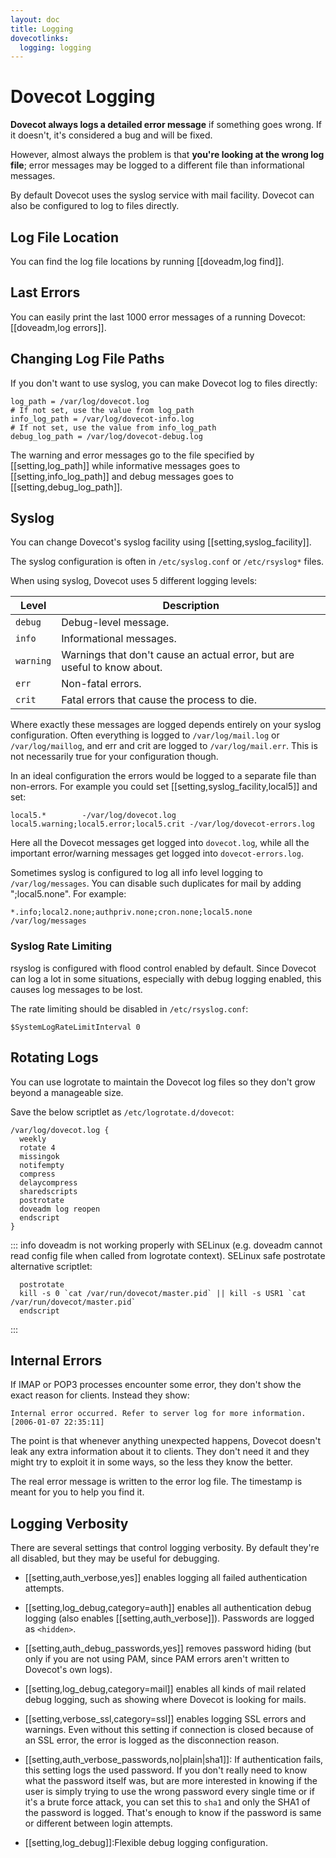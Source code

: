 ```yaml
---
layout: doc
title: Logging
dovecotlinks:
  logging: logging
---
```


# Dovecot Logging

**Dovecot always logs a detailed error message** if something goes wrong. If
it doesn't, it's considered a bug and will be fixed.

However, almost always the problem is that **you're looking at the wrong
log file**; error messages may be logged to a different file than
informational messages.

By default Dovecot uses the syslog service with mail facility. Dovecot can
also be configured to log to files directly.

## Log File Location

You can find the log file locations by running [[doveadm,log find]].

## Last Errors

You can easily print the last 1000 error messages of a running Dovecot:
[[doveadm,log errors]].

## Changing Log File Paths

If you don't want to use syslog, you can make Dovecot log to files directly:

```[dovecot.conf]
log_path = /var/log/dovecot.log
# If not set, use the value from log_path
info_log_path = /var/log/dovecot-info.log
# If not set, use the value from info_log_path
debug_log_path = /var/log/dovecot-debug.log
```

The warning and error messages go to the file specified by [[setting,log_path]]
while informative messages goes to [[setting,info_log_path]] and debug
messages goes to [[setting,debug_log_path]].

## Syslog

You can change Dovecot's syslog facility using [[setting,syslog_facility]].

The syslog configuration is often in `/etc/syslog.conf` or `/etc/rsyslog*`
files.

When using syslog, Dovecot uses 5 different logging levels:

| Level | Description |
| ----- | ----------- |
| `debug` | Debug-level message. |
| `info` | Informational messages. |
| `warning` | Warnings that don't cause an actual error, but are useful to know about. |
| `err` | Non-fatal errors. |
| `crit` | Fatal errors that cause the process to die. |

Where exactly these messages are logged depends entirely on your syslog
configuration. Often everything is logged to `/var/log/mail.log` or
`/var/log/maillog`, and err and crit are logged to `/var/log/mail.err`.
This is not necessarily true for your configuration though.

In an ideal configuration the errors would be logged to a separate file
than non-errors. For example you could set [[setting,syslog_facility,local5]]
and set:

```
local5.*        -/var/log/dovecot.log
local5.warning;local5.error;local5.crit -/var/log/dovecot-errors.log
```

Here all the Dovecot messages get logged into `dovecot.log`, while all the
important error/warning messages get logged into `dovecot-errors.log`.

Sometimes syslog is configured to log all info level logging to
`/var/log/messages`. You can disable such duplicates for mail by adding
";local5.none". For example:

```
*.info;local2.none;authpriv.none;cron.none;local5.none /var/log/messages
```

### Syslog Rate Limiting

rsyslog is configured with flood control enabled by default. Since Dovecot
can log a lot in some situations, especially with debug logging enabled,
this causes log messages to be lost.

The rate limiting should be disabled in `/etc/rsyslog.conf`:

```
$SystemLogRateLimitInterval 0
```

## Rotating Logs

You can use logrotate to maintain the Dovecot log files so they don't
grow beyond a manageable size.

Save the below scriptlet as `/etc/logrotate.d/dovecot`:

```
/var/log/dovecot.log {
  weekly
  rotate 4
  missingok
  notifempty
  compress
  delaycompress
  sharedscripts
  postrotate
  doveadm log reopen
  endscript
}
```

::: info
doveadm is not working properly with SELinux (e.g. doveadm cannot read
config file when called from logrotate context). SELinux safe postrotate
alternative scriptlet:

```
  postrotate
  kill -s 0 `cat /var/run/dovecot/master.pid` || kill -s USR1 `cat /var/run/dovecot/master.pid`
  endscript
```
:::

## Internal Errors

If IMAP or POP3 processes encounter some error, they don't show the
exact reason for clients. Instead they show:

```
Internal error occurred. Refer to server log for more information. [2006-01-07 22:35:11]
```

The point is that whenever anything unexpected happens, Dovecot doesn't
leak any extra information about it to clients. They don't need it and
they might try to exploit it in some ways, so the less they know the better.

The real error message is written to the error log file. The timestamp is
meant for you to help you find it.

## Logging Verbosity

There are several settings that control logging verbosity. By default
they're all disabled, but they may be useful for debugging.

* [[setting,auth_verbose,yes]] enables logging all failed authentication
  attempts.

* [[setting,log_debug,category=auth]] enables all authentication debug
  logging (also enables [[setting,auth_verbose]]). Passwords are logged
  as `<hidden>`.

* [[setting,auth_debug_passwords,yes]] removes password hiding (but only
  if you are not using PAM, since PAM errors aren't written to Dovecot's
  own logs).

* [[setting,log_debug,category=mail]] enables all kinds of mail related
  debug logging, such as showing where Dovecot is looking for mails.

* [[setting,verbose_ssl,category=ssl]] enables logging SSL errors and warnings.
  Even without this setting if connection is closed because of an SSL
  error, the error is logged as the disconnection reason.

* [[setting,auth_verbose_passwords,no|plain|sha1]]: If authentication fails,
  this setting logs the used password. If you don't really need to know
  what the password itself was, but are more interested in knowing if the
  user is simply trying to use the wrong password every single time or if
  it's a brute force attack, you can set this to `sha1` and only the SHA1
  of the password is logged. That's enough to know if the password is
  same or different between login attempts.

* [[setting,log_debug]]:Flexible debug logging configuration.
